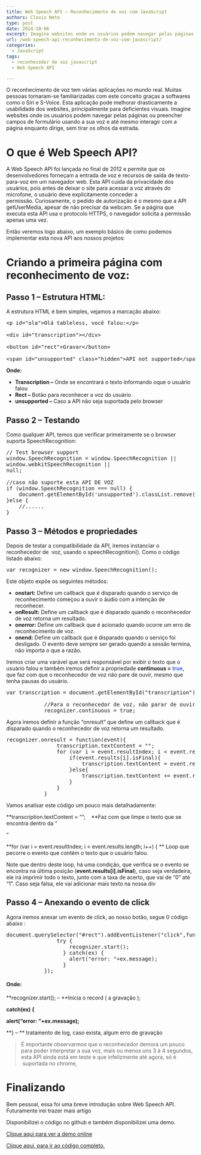 ```yaml
---
title: Web Speech API – Reconhecimento de voz com JavaScript
authors: Clovis Neto
type: post
date: 2014-10-06
excerpt: Imagine websites onde os usuários podem navegar pelas páginas ou preencher campos de formulário usando a sua voz e até mesmo interagir com a página enquanto dirige, sem tirar os olhos da estrada.
url: /web-speech-api-reconhecimento-de-voz-com-javascript/
categories:
  - JavaScript
tags:
  - reconhecedor de voz javascript
  - Web Speech API

---
```

O reconhecimento de voz tem várias aplicações no mundo real. Muitas pessoas tornaram-se familiarizadas com este conceito graças a softwares como o Siri e S-Voice. Esta aplicação pode melhorar drasticamente a usabilidade dos websites, principalmente para deficientes visuais. Imagine websites onde os usuários podem navegar pelas páginas ou preencher campos de formulário usando a sua voz e até mesmo interagir com a página enquanto dirige, sem tirar os olhos da estrada.

# O que é Web Speech API?

A Web Speech API foi lançada no final de 2012 e permite que os desenvolvedores forneçam a entrada de voz e recursos de saída de texto-para-voz em um navegador web. Esta API cuida da privacidade dos usuários, pois antes de deixar o site para acessar a voz através do microfone, o usuário deve explicitamente conceder a permissão. Curiosamente, o pedido de autorização é o mesmo que a API getUserMedia, apesar de não precisar da webcam. Se a página que executa esta API usa o protocolo HTTPS, o navegador solicita a permissão apenas uma vez.

Então veremos logo abaixo, um exemplo básico de como podemos implementar esta nova API aos nossos projetos:

# Criando a primeira página com reconhecimento de voz:

## Passo 1 &#8211; Estrutura HTML:

A estrutura HTML é bem simples, vejamos a marcação abaixo:

<pre class="lang-html">&lt;p id="ola"&gt;Olá tableless, você falou:&lt;/p&gt;

&lt;div id="transcription"&gt;&lt;/div&gt;

&lt;button id="rect"&gt;Gravar&lt;/button&gt;

&lt;span id="unsupported" class="hidden"&gt;API not supported&lt;/span&gt;
</pre>

**Onde:**

  * **Transcription &#8211;** Onde se encontrará o texto informando oque o usuário falou
  * **Rect &#8211;** Botão para reconhecer a voz do usuário
  * **unsupported &#8211;** Caso a API não seja suportada pelo browser

## Passo 2 &#8211; Testando

Como qualquer API, temos que verificar primeiramente se o browser suporta SpeechRecognition:

<pre class="lang-javascript">// Test browser support
window.SpeechRecognition = window.SpeechRecognition ||
window.webkitSpeechRecognition ||
null;

//caso não suporte esta API DE VOZ            
if (window.SpeechRecognition === null) {
	document.getElementById('unsupported').classList.remove('hidden');
}else {
	//......
}
</pre>

## Passo 3 &#8211; Métodos e propriedades

Depois de testar a compatibilidade da API, iremos instanciar o reconhecedor de  voz, usando o speechRecognition(). Como o código listado abaixo:

<pre class="lang-javascript">var recognizer = new window.SpeechRecognition();
</pre>

Este objeto expõe os seguintes métodos:

  * **onstart:** Define um callback que é disparado quando o serviço de reconhecimento começou a ouvir o áudio com a intenção de reconhecer.
  * **onResult:** Define um callback que é disparado quando o reconhecedor de voz retorna um resultado.
  * **onerror:** Define um callback que é acionado quando ocorre um erro de reconhecimento de voz.
  *  **onend:** Define um callback que é disparado quando o serviço foi desligado. O evento deve sempre ser gerado quando a sessão termina, não importa o que a razão.

Iremos criar uma varável que será responsável por exibir o texto que o usuário falou e também iremos definir a propriedade **continuous = <span style="color: #3366ff">true</span>**, que faz com que o reconhecedor de voz não pare de ouvir, mesmo que tenha pausas do usuário.

<pre class="lang-html">var transcription = document.getElementById("transcription");

        	//Para o reconhecedor de voz, não parar de ouvir, mesmo que tenha pausas no usuario
        	recognizer.continuous = true;
</pre>

Agora iremos definir a função &#8220;onresult&#8221; que define um callback que é disparado quando o reconhecedor de voz retorna um resultado.

<pre class="lang-javascript">recognizer.onresult = function(event){
        		transcription.textContent = "";
        		for (var i = event.resultIndex; i &lt; event.results.length; i++) {
        			if(event.results[i].isFinal){
        				transcription.textContent = event.results[i][0].transcript+' (Taxa de acerto [0/1] : ' + event.results[i][0].confidence + ')';
        			}else{
		            	transcription.textContent += event.results[i][0].transcript;
        			}
        		}
        	}
</pre>

Vamos analisar este código um pouco mais detalhadamente:
  
**transcription.textContent = &#8220;&#8221;;    **Faz com que limpe o texto que se encontra dentro da &#8220;<div id=&#8221;transcription&#8221;>&#8221;

**for (var i = event.resultIndex; i < event.results.length; i++) { ** Loop que pecorre o evento que contém o texto que o usuário falou.

Note que dentro deste loop, há uma condição, que verifica se o evento se encontra na última posição (**event.results[i].isFinal**), caso seja verdadeira, ele irá imprimir todo o texto, junto com a taxa de acerto, que vai de &#8220;0&#8221; até &#8220;1&#8221;. Caso seja falsa, ele vai adicionar mais texto na nossa div

## Passo 4 &#8211; Anexando o evento de click

Agora iremos anexar um evento de click, ao nosso botão, segue 0 código abaixo :

<pre class="lang-javascript">document.querySelector("#rect").addEventListener("click",function(){
        		try {
		            recognizer.start();
		          } catch(ex) {
		          	alert("error: "+ex.message);
		          }
        	});
</pre>

#### Onde:

**recognizer.start(); &#8211; **Inicia o record ( a gravação );

**catch(ex) {**
  
 **alert(&#8220;error: &#8220;+ex.message);**
  
 **} &#8211; ** tratamento de log, caso exista, algum erro de gravação

> É importante observarmos que o reconhecedor demora um pouco para poder interpretar a sua voz, mais ou menos uns 3 à 4 segundos, esta API ainda está em teste e que infelizmente até agora, só é  suportada no chrome,

# Finalizando

Bem pessoal, essa foi uma breve introdução sobre Web Speech API. Futuramente irei trazer mais artigo

Disponibilizei o código no github e também disponibilizei uma demo.

<a title="View Demo " href="http://clovisdasilvaneto.github.io/speechRecognition/" target="_blank">Clique aqui para ver a demo online</a>

<a title="ver o código completo" href="https://github.com/clovisdasilvaneto/speechRecognition/blob/master/meu_artigo.html" target="_blank">Clique aqui, para ir ao código completo.</a>